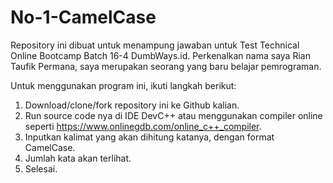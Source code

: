 # No-1-CamelCase

Repository ini dibuat untuk menampung jawaban untuk Test Technical Online Bootcamp Batch 16-4 DumbWays.id.
Perkenalkan nama saya Rian Taufik Permana, saya merupakan seorang yang baru belajar pemrograman.

Untuk menggunakan program ini, ikuti langkah berikut:
1. Download/clone/fork repository ini ke Github kalian.
2. Run source code nya di IDE DevC++ atau menggunakan compiler online seperti https://www.onlinegdb.com/online_c++_compiler.
3. Inputkan kalimat yang akan dihitung katanya, dengan format CamelCase.
4. Jumlah kata akan terlihat.
5. Selesai.
